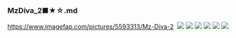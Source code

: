 ### MzDiva_2■★☆.md
https://www.imagefap.com/pictures/5593313/Mz-Diva-2
![]()
![](https://x.imagefapusercontent.com/u/Bill-75/5593313/1204573684/Mz_Diva_2_Mz_Diva_2509ftf_0.jpg)
![](https://x.imagefapusercontent.com/u/Bill-75/5593313/1870749125/Mz_Diva_2_Mz_Diva_2509ftf_008.jpg)
![](https://x.imagefapusercontent.com/u/Bill-75/5593313/1987705146/Mz_Diva_2_Mz_Diva_2509ftf_048.jpg)
![](https://x.imagefapusercontent.com/u/Bill-75/5593313/1278776431/Mz_Diva_2_Mz_Diva_2509ftf_117.jpg)
![](https://x.imagefapusercontent.com/u/Bill-75/5593313/2004792992/Mz_Diva_2_Mz_Diva_2509ftf_123.jpg)
![](https://x.imagefapusercontent.com/u/Bill-75/5593313/1915612832/Mz_Diva_2_Mz_Diva_2509ftf_133.jpg)
